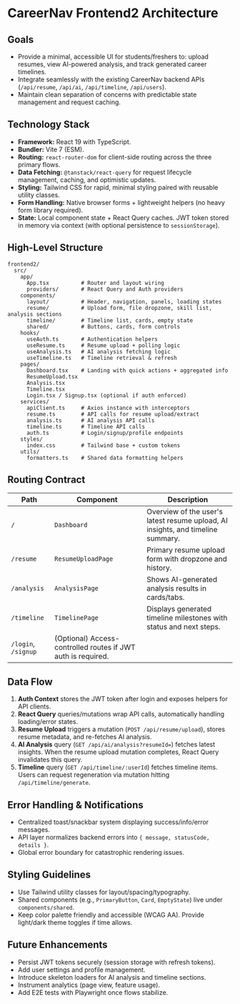 # CareerNav Frontend2 Architecture

## Goals
- Provide a minimal, accessible UI for students/freshers to: upload resumes, view AI-powered analysis, and track generated career timelines.
- Integrate seamlessly with the existing CareerNav backend APIs (`/api/resume`, `/api/ai`, `/api/timeline`, `/api/users`).
- Maintain clean separation of concerns with predictable state management and request caching.

## Technology Stack
- **Framework:** React 19 with TypeScript.
- **Bundler:** Vite 7 (ESM).
- **Routing:** `react-router-dom` for client-side routing across the three primary flows.
- **Data Fetching:** `@tanstack/react-query` for request lifecycle management, caching, and optimistic updates.
- **Styling:** Tailwind CSS for rapid, minimal styling paired with reusable utility classes.
- **Form Handling:** Native browser forms + lightweight helpers (no heavy form library required).
- **State:** Local component state + React Query caches. JWT token stored in memory via context (with optional persistence to `sessionStorage`).

## High-Level Structure
```
frontend2/
  src/
    app/
      App.tsx          # Router and layout wiring
      providers/       # React Query and Auth providers
    components/
      layout/          # Header, navigation, panels, loading states
      resume/          # Upload form, file dropzone, skill list, analysis sections
      timeline/        # Timeline list, cards, empty state
      shared/          # Buttons, cards, form controls
    hooks/
      useAuth.ts       # Authentication helpers
      useResume.ts     # Resume upload + polling logic
      useAnalysis.ts   # AI analysis fetching logic
      useTimeline.ts   # Timeline retrieval & refresh
    pages/
      Dashboard.tsx    # Landing with quick actions + aggregated info
      ResumeUpload.tsx
      Analysis.tsx
      Timeline.tsx
      Login.tsx / Signup.tsx (optional if auth enforced)
    services/
      apiClient.ts     # Axios instance with interceptors
      resume.ts        # API calls for resume upload/extract
      analysis.ts      # AI analysis API calls
      timeline.ts      # Timeline API calls
      auth.ts          # Login/signup/profile endpoints
    styles/
      index.css        # Tailwind base + custom tokens
    utils/
      formatters.ts    # Shared data formatting helpers
```

## Routing Contract
| Path | Component | Description |
|------|-----------|-------------|
| `/` | `Dashboard` | Overview of the user's latest resume upload, AI insights, and timeline summary. |
| `/resume` | `ResumeUploadPage` | Primary resume upload form with dropzone and history. |
| `/analysis` | `AnalysisPage` | Shows AI-generated analysis results in cards/tabs. |
| `/timeline` | `TimelinePage` | Displays generated timeline milestones with status and next steps. |
| `/login`, `/signup` | (Optional) Access-controlled routes if JWT auth is required. |

## Data Flow
1. **Auth Context** stores the JWT token after login and exposes helpers for API clients.
2. **React Query** queries/mutations wrap API calls, automatically handling loading/error states.
3. **Resume Upload** triggers a mutation (`POST /api/resume/upload`), stores resume metadata, and re-fetches AI analysis.
4. **AI Analysis** query (`GET /api/ai/analysis?resumeId=`) fetches latest insights. When the resume upload mutation completes, React Query invalidates this query.
5. **Timeline** query (`GET /api/timeline/:userId`) fetches timeline items. Users can request regeneration via mutation hitting `/api/timeline/generate`.

## Error Handling & Notifications
- Centralized toast/snackbar system displaying success/info/error messages.
- API layer normalizes backend errors into `{ message, statusCode, details }`.
- Global error boundary for catastrophic rendering issues.

## Styling Guidelines
- Use Tailwind utility classes for layout/spacing/typography.
- Shared components (e.g., `PrimaryButton`, `Card`, `EmptyState`) live under `components/shared`.
- Keep color palette friendly and accessible (WCAG AA). Provide light/dark theme toggles if time allows.

## Future Enhancements
- Persist JWT tokens securely (session storage with refresh tokens).
- Add user settings and profile management.
- Introduce skeleton loaders for AI analysis and timeline sections.
- Instrument analytics (page view, feature usage).
- Add E2E tests with Playwright once flows stabilize.
